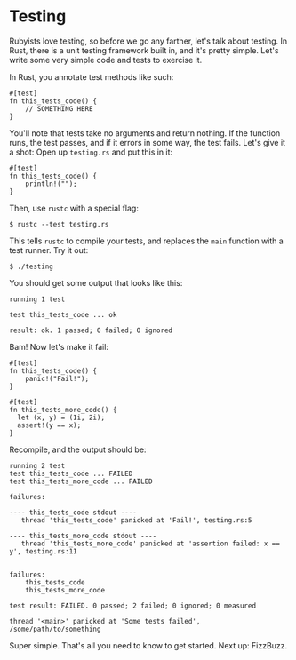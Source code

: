 Testing
=======

Rubyists love testing, so before we go any farther, let's talk about
testing. In Rust, there is a unit testing framework built in, and it's
pretty simple. Let's write some very simple code and tests to exercise
it.

In Rust, you annotate test methods like such:

~~~ {.rust}
#[test]
fn this_tests_code() {
    // SOMETHING HERE
}
~~~

You'll note that tests take no arguments and return nothing. If the
function runs, the test passes, and if it errors in some way, the test
fails. Let's give it a shot: Open up `testing.rs` and put this in it:

~~~ {.rust}
#[test]
fn this_tests_code() {
    println!("");
}
~~~

Then, use `rustc` with a special flag:

    $ rustc --test testing.rs

This tells `rustc` to compile your tests, and replaces the `main` function
with a test runner. Try it out:

    $ ./testing

You should get some output that looks like this:

    running 1 test

    test this_tests_code ... ok

    result: ok. 1 passed; 0 failed; 0 ignored

Bam! Now let's make it fail:

~~~ {.rust}
#[test]
fn this_tests_code() {
    panic!("Fail!");
}

#[test]
fn this_tests_more_code() {
  let (x, y) = (1i, 2i);
  assert!(y == x);
}
~~~

Recompile, and the output should be:

    running 2 test
    test this_tests_code ... FAILED
    test this_tests_more_code ... FAILED

    failures:

    ---- this_tests_code stdout ----
       thread 'this_tests_code' panicked at 'Fail!', testing.rs:5
    
    ---- this_tests_more_code stdout ----
       thread 'this_tests_more_code' panicked at 'assertion failed: x == y', testing.rs:11
 

    failures:
        this_tests_code
        this_tests_more_code

    test result: FAILED. 0 passed; 2 failed; 0 ignored; 0 measured

    thread '<main>' panicked at 'Some tests failed', /some/path/to/something


Super simple. That's all you need to know to get started. Next up: FizzBuzz.
